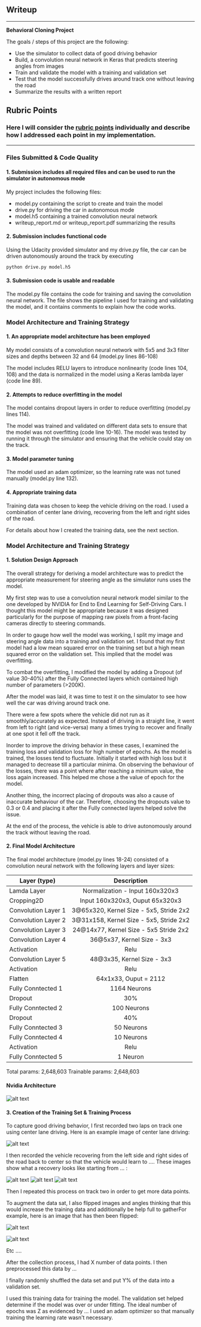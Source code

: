 ## Writeup
---

**Behavioral Cloning Project**

The goals / steps of this project are the following:
* Use the simulator to collect data of good driving behavior
* Build, a convolution neural network in Keras that predicts steering angles from images
* Train and validate the model with a training and validation set
* Test that the model successfully drives around track one without leaving the road
* Summarize the results with a written report


[//]: # (Image References)

[image1]: ./cnn-architecture-624x890.png "Model Visualization"
[image2]: ./center.jpg "Center Image"
[image3]: ./examples/placeholder_small.png "Recovery Image"
[image4]: ./examples/placeholder_small.png "Recovery Image"
[image5]: ./examples/placeholder_small.png "Recovery Image"
[image6]: ./UnFlipped.jpg "Normal Image"
[image7]: ./Flipped.jpg "Flipped Image"

## Rubric Points
### Here I will consider the [rubric points](https://review.udacity.com/#!/rubrics/432/view) individually and describe how I addressed each point in my implementation.  

---
### Files Submitted & Code Quality

#### 1. Submission includes all required files and can be used to run the simulator in autonomous mode

My project includes the following files:
* model.py containing the script to create and train the model
* drive.py for driving the car in autonomous mode
* model.h5 containing a trained convolution neural network 
* writeup_report.md or writeup_report.pdf summarizing the results

#### 2. Submission includes functional code
Using the Udacity provided simulator and my drive.py file, the car can be driven autonomously around the track by executing 
```sh
python drive.py model.h5
```

#### 3. Submission code is usable and readable

The model.py file contains the code for training and saving the convolution neural network. The file shows the pipeline I used for training and validating the model, and it contains comments to explain how the code works.

### Model Architecture and Training Strategy

#### 1. An appropriate model architecture has been employed

My model consists of a convolution neural network with 5x5 and 3x3 filter sizes and depths between 32 and 64 (model.py lines 86-108) 

The model includes RELU layers to introduce nonlinearity (code lines 104, 108) and the data is normalized in the model using a Keras lambda layer (code line 89). 

#### 2. Attempts to reduce overfitting in the model

The model contains dropout layers in order to reduce overfitting (model.py lines 114). 

The model was trained and validated on different data sets to ensure that the model was not overfitting (code line 10-16). The model was tested by running it through the simulator and ensuring that the vehicle could stay on the track.

#### 3. Model parameter tuning

The model used an adam optimizer, so the learning rate was not tuned manually (model.py line 132).

#### 4. Appropriate training data

Training data was chosen to keep the vehicle driving on the road. I used a combination of center lane driving, recovering from the left and right sides of the road. 

For details about how I created the training data, see the next section. 

### Model Architecture and Training Strategy

#### 1. Solution Design Approach

The overall strategy for deriving a model architecture was to predict the appropriate measurement for steering angle as the simulator runs uses the model.

My first step was to use a convolution neural network model similar to the one developed by NVIDIA for End to End Learning for Self-Driving Cars. I thought this model might be appropriate because it was designed particularly for the purpose of mapping raw pixels from a front-facing cameras directly to steering commands.

In order to gauge how well the model was working, I split my image and steering angle data into a training and validation set. I found that my first model had a low mean squared error on the training set but a high mean squared error on the validation set. This implied that the model was overfitting. 

To combat the overfitting, I modified the model by adding a Dropout (of value 30-40%) after the Fully Connected layers which contained high number of parameters (>200K). 

After the model was laid, it was time to test it on the simulator to see how well the car was driving around track one.

There were a few spots where the vehicle did not run as it smoothly/accurately as expected. Instead of driving in a straight line, it went from left to right (and vice-versa) many a times trying to recover and finally at one spot it fell off the track.

Inorder to improve the driving behavior in these cases, I examined the training loss and validation loss for high number of epochs. As the model is trained, the losses tend to fluctuate. Initially it started with high loss but it managed to decrease till a particular minima. On observing the behaviour of the losses, there was a point where after reaching a minimum value, the loss again increased. This helped me chose a the value of epoch for the model. 

Another thing, the incorrect placing of dropouts was also a cause of inaccurate behaviour of the car. Therefore, choosing the dropouts value to 0.3 or 0.4 and placing it after the Fully connected layers helped solve the issue.

At the end of the process, the vehicle is able to drive autonomously around the track without leaving the road.

#### 2. Final Model Architecture

The final model architecture (model.py lines 18-24) consisted of a convolution neural network with the following layers and layer sizes:

| Layer (type)        | Description                                     | 
| ------------------- |:-----------------------------------------------:| 
| Lamda Layer         | Normalization - Input 160x320x3                 | 
| Cropping2D          | Input 160x320x3, Ouput 65x320x3                 |  
| Convolution Layer 1 | 3@65x320, Kernel Size - 5x5, Stride 2x2         |  
| Convolution Layer 2 | 3@31x158, Kernel Size - 5x5, Stride 2x2         |  
| Convolution Layer 3 | 24@14x77, Kernel Size - 5x5  Stride 2x2         |  
| Convolution Layer 4 | 36@5x37,  Kernel Size - 3x3                     | 
| Activation          | Relu                                            | 
| Convolution Layer 5 | 48@3x35,  Kernel Size - 3x3                     |
| Activation          | Relu                                            | 
| Flatten             | 64x1x33, Ouput = 2112                           |
| Fully Conntected 1  | 1164 Neurons                                    |
| Dropout             | 30%                                             |
| Fully Conntected 2  | 100 Neurons                                     |
| Dropout             | 40%                                             |
| Fully Conntected 3  | 50 Neurons                                      |
| Fully Conntected 4  | 10 Neurons                                      |
| Activation          | Relu                                            | 
| Fully Conntected 5  | 1 Neuron                                        |

Total params: 2,648,603
Trainable params: 2,648,603

#### Nvidia Architecture
![alt text][image1]

#### 3. Creation of the Training Set & Training Process

To capture good driving behavior, I first recorded two laps on track one using center lane driving. Here is an example image of center lane driving:

![alt text][image2]

I then recorded the vehicle recovering from the left side and right sides of the road back to center so that the vehicle would learn to .... These images show what a recovery looks like starting from ... :

![alt text][image3]
![alt text][image4]
![alt text][image5]

Then I repeated this process on track two in order to get more data points.

To augment the data sat, I also flipped images and angles thinking that this would increase the training data and additionally be help full to gatherFor example, here is an image that has then been flipped:

![alt text][image6]

![alt text][image7]

Etc ....

After the collection process, I had X number of data points. I then preprocessed this data by ...


I finally randomly shuffled the data set and put Y% of the data into a validation set. 

I used this training data for training the model. The validation set helped determine if the model was over or under fitting. The ideal number of epochs was Z as evidenced by ... I used an adam optimizer so that manually training the learning rate wasn't necessary.
